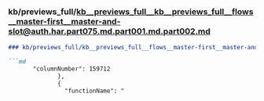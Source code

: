 ### kb/previews_full/kb__previews_full__kb__previews_full__flows__master-first__master-and-slot@auth.har.part075.md.part001.md.part002.md

```md
### kb/previews_full/kb__previews_full__flows__master-first__master-and-slot@auth.har.part075.md.part001.md (part 002)

```md
       "columnNumber": 159712
              },
              {
                "functionName": "
```

```

```
